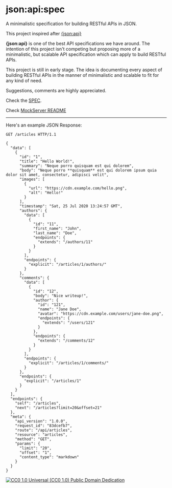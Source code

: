 # json:api:spec

A minimalistic specification for building RESTful APIs in JSON.

This project inspired after [{json:api}](https://jsonapi.org/)

**{json:api}** is one of the best API specifications we have around. The intention of this project isn't competing but proposing more of a minimalistic, but scalable API specification which can apply to build RESTful APIs.

This project is still in early stage. The idea is documenting every aspect of building RESTful APIs in the manner of minimalistic and scalable to fit for any kind of need.

Suggestions, comments are highly appreciated.

Check the [SPEC](https://github.com/thinkholic/json-api-spec/blob/master/SPEC.md).

Check [MockServer README](https://github.com/thinkholic/json-api-spec/tree/master/mock-server)

_________________

Here's an example JSON Response:

```
GET /articles HTTP/1.1

{
  "data": [
    {
      "id": "1",
      "title": "Hello World!",
      "summary": "Neque porro quisquam est qui dolorem",
      "body": "Neque porro **quisquam** est qui dolorem ipsum quia dolor sit amet, consectetur, adipisci velit",
      "images": [
        {
          "url": "https://cdn.example.com/hello.png",
          "alt": "Hello!"
        }
      ],
      "timestamp": "Sat, 25 Jul 2020 13:24:57 GMT",
      "authors": {
        "data": [
          {
            "id": "11",
            "first_name": "John",
            "last_name": "Doe",
            "endpoints": {
              "extends": "/authors/11"
            }
          }
        ],
        "endpoints": {
          "explicit": "/articles/1/authors/"
        }
      },
      "comments": {
        "data": [
          {
            "id": "12",
            "body": "Nice writeup!",
            "author": {
              "id": "121",
              "name": "Jane Doe",
              "avatar": "https://cdn.example.com/users/jane-doe.png",
              "endpoints": {
                "extends": "/users/121"
              }
            },
            "endpoints": {
              "extends": "/comments/12"
            }
          }
        ],
        "endpoints": {
          "explicit": "/articles/1/comments/"
        }
      },
      "endpoints": {
        "explicit": "/articles/1"
      }
    }
  ],
  "endpoints": {
    "self": "/articles",
    "next": "/articles?limit=20&offset=21"
  },
  "meta": {
    "api_version": "1.0.0",
    "request_id": "83dcefb7",
    "route": "/api/articles",
    "resource": "articles",
    "method": "GET",
    "params": {
      "limit": "20",
      "offset": "1",
      "content_type": "markdown"
    }
  }
}
```

[![CC0 1.0 Universal (CC0 1.0)
Public Domain Dedication](https://mirrors.creativecommons.org/presskit/buttons/88x31/svg/cc-zero.svg)](https://creativecommons.org/publicdomain/zero/1.0/)
